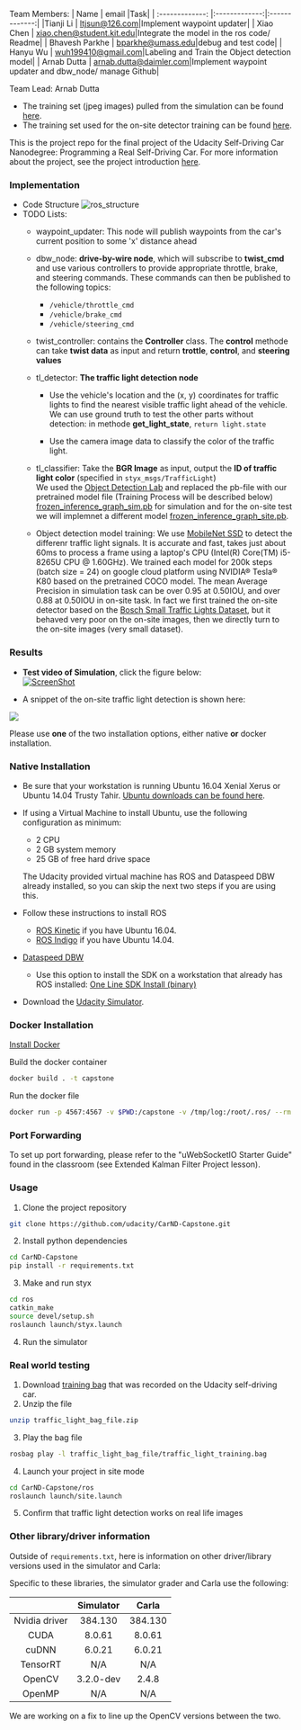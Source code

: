 Team Members: 
| Name        | email           |Task|
| :-------------: |:-------------:|:-------------:|
|Tianji Li      	|     ltjsun@126.com|Implement waypoint updater|
| Xiao Chen	      |     xiao.chen@student.kit.edu|Integrate the model in the ros code/ Readme|
| Bhavesh Parkhe	 |     bparkhe@umass.edu|debug and test code|
| Hanyu Wu       	|     wuh199410@gmail.com|Labeling and Train the Object detection model|
| Arnab Dutta	    |     arnab.dutta@daimler.com|Implement waypoint updater and dbw_node/ manage Github|

Team Lead: Arnab Dutta

* The training set (jpeg images) pulled from the simulation can be found [here](https://drive.google.com/drive/folders/11l1uY78W-bPMJTJQtnuVBoWa5jCoAsby?usp=sharing).
* The training set used for the on-site detector training can be found [here](https://drive.google.com/drive/folders/1JmIMDg9kN88769HYZZlic6ecOI40NGBg?usp=sharing).


This is the project repo for the final project of the Udacity Self-Driving Car Nanodegree: Programming a Real Self-Driving Car. For more information about the project, see the project introduction [here](https://classroom.udacity.com/nanodegrees/nd013/parts/6047fe34-d93c-4f50-8336-b70ef10cb4b2/modules/e1a23b06-329a-4684-a717-ad476f0d8dff/lessons/462c933d-9f24-42d3-8bdc-a08a5fc866e4/concepts/5ab4b122-83e6-436d-850f-9f4d26627fd9).

### Implementation
* Code Structure
![ros_structure](/imgs/ros_structure.png)
* TODO Lists:
  * waypoint_updater: This node will publish waypoints from the car's current position to some 'x' distance ahead
  * dbw_node: **drive-by-wire node**, which will subscribe to **twist_cmd** and use various controllers to provide appropriate throttle, brake, and steering commands. These commands can then be published to the following topics:
    * `/vehicle/throttle_cmd`
    * `/vehicle/brake_cmd`
    * `/vehicle/steering_cmd`
  * twist_controller: contains the **Controller** class. The **control** methode can take **twist data** as input and return **trottle**, **control**, and **steering values**
  * tl_detector: **The traffic light detection node**
    * Use the vehicle's location and the (x, y) coordinates for traffic lights to find the nearest visible traffic light ahead of the vehicle. We can use ground truth to test the other parts without detection: in methode **get_light_state**, `return light.state`
    
    * Use the camera image data to classify the color of the traffic light.
    
  * tl_classifier: Take the **BGR Image** as input, output the **ID of traffic light color** (specified in `styx_msgs/TrafficLight`) <br>We used the [Object Detection Lab]( https://github.com/udacity/CarND-Object-Detection-Lab) and replaced the pb-file with our pretrained model file (Training Process will be described below) [frozen_inference_graph_sim.pb](/src/ros/tl_detector/light_classification/frozen_inference_graph_sim.pb) for simulation and for the on-site test we will implemnet a different model [frozen_inference_graph_site.pb](/src/ros/tl_detector/light_classification/frozen_inference_graph_site.pb).<br>
  * Object detection model training: We use [MobileNet SSD](https://github.com/tensorflow/models/blob/master/research/object_detection/g3doc/detection_model_zoo.md) to detect the differenr traffic light signals. It is accurate and fast, takes just about 60ms to process a frame using a laptop's CPU (Intel(R) Core(TM) i5-8265U CPU @ 1.60GHz). We trained each model for 200k steps (batch size = 24) on google cloud platform using NVIDIA® Tesla® K80 based on the pretrained COCO model. The mean Average Precision in simulation task can be over 0.95 at 0.50IOU, and over 0.88 at 0.50IOU in on-site task. In fact we first trained the on-site detector based on the [Bosch Small Traffic Lights Dataset](https://hci.iwr.uni-heidelberg.de/node/6132), but it behaved very poor on the on-site images, then we directly turn to the on-site images (very small dataset).

### Results
* **Test video of Simulation**, click the figure below:<br>[![ScreenShot](/imgs/test_sim.png)](https://www.youtube.com/watch?v=m2vrWBcxkZs&feature=youtu.be)<br>

* A snippet of the on-site traffic light detection is shown here:<br>
<img src="imgs/on-site-snippet.png">

Please use **one** of the two installation options, either native **or** docker installation.

### Native Installation

* Be sure that your workstation is running Ubuntu 16.04 Xenial Xerus or Ubuntu 14.04 Trusty Tahir. [Ubuntu downloads can be found here](https://www.ubuntu.com/download/desktop).
* If using a Virtual Machine to install Ubuntu, use the following configuration as minimum:
  * 2 CPU
  * 2 GB system memory
  * 25 GB of free hard drive space

  The Udacity provided virtual machine has ROS and Dataspeed DBW already installed, so you can skip the next two steps if you are using this.

* Follow these instructions to install ROS
  * [ROS Kinetic](http://wiki.ros.org/kinetic/Installation/Ubuntu) if you have Ubuntu 16.04.
  * [ROS Indigo](http://wiki.ros.org/indigo/Installation/Ubuntu) if you have Ubuntu 14.04.
* [Dataspeed DBW](https://bitbucket.org/DataspeedInc/dbw_mkz_ros)
  * Use this option to install the SDK on a workstation that already has ROS installed: [One Line SDK Install (binary)](https://bitbucket.org/DataspeedInc/dbw_mkz_ros/src/81e63fcc335d7b64139d7482017d6a97b405e250/ROS_SETUP.md?fileviewer=file-view-default)
* Download the [Udacity Simulator](https://github.com/udacity/CarND-Capstone/releases).

### Docker Installation
[Install Docker](https://docs.docker.com/engine/installation/)

Build the docker container
```bash
docker build . -t capstone
```

Run the docker file
```bash
docker run -p 4567:4567 -v $PWD:/capstone -v /tmp/log:/root/.ros/ --rm -it capstone
```

### Port Forwarding
To set up port forwarding, please refer to the "uWebSocketIO Starter Guide" found in the classroom (see Extended Kalman Filter Project lesson).

### Usage

1. Clone the project repository
```bash
git clone https://github.com/udacity/CarND-Capstone.git
```

2. Install python dependencies
```bash
cd CarND-Capstone
pip install -r requirements.txt
```
3. Make and run styx
```bash
cd ros
catkin_make
source devel/setup.sh
roslaunch launch/styx.launch
```
4. Run the simulator

### Real world testing
1. Download [training bag](https://s3-us-west-1.amazonaws.com/udacity-selfdrivingcar/traffic_light_bag_file.zip) that was recorded on the Udacity self-driving car.
2. Unzip the file
```bash
unzip traffic_light_bag_file.zip
```
3. Play the bag file
```bash
rosbag play -l traffic_light_bag_file/traffic_light_training.bag
```
4. Launch your project in site mode
```bash
cd CarND-Capstone/ros
roslaunch launch/site.launch
```
5. Confirm that traffic light detection works on real life images

### Other library/driver information
Outside of `requirements.txt`, here is information on other driver/library versions used in the simulator and Carla:

Specific to these libraries, the simulator grader and Carla use the following:

|        | Simulator | Carla  |
| :-----------: |:-------------:| :-----:|
| Nvidia driver | 384.130 | 384.130 |
| CUDA | 8.0.61 | 8.0.61 |
| cuDNN | 6.0.21 | 6.0.21 |
| TensorRT | N/A | N/A |
| OpenCV | 3.2.0-dev | 2.4.8 |
| OpenMP | N/A | N/A |

We are working on a fix to line up the OpenCV versions between the two.
